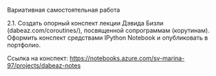Вариативная самостоятельная работа

2.1. Создать опорный конспект лекции Дэвида Бизли (dabeaz.com/coroutines/), посвященной сопрограммам (корутинам).
     Оформить конспект средствами IPython Notebook и опубликовать в портфолио.
     

Ссылка на конспект: https://notebooks.azure.com/sv-marina-97/projects/dabeaz-notes
